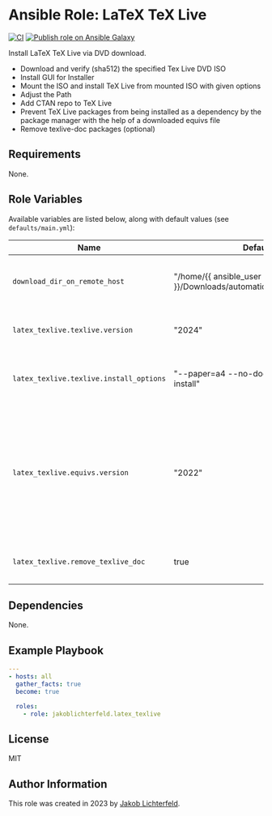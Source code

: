 # Ansible Role: LaTeX TeX Live

[![CI](https://github.com/JakobLichterfeld/ansible-role-latex_texlive/actions/workflows/ci.yml/badge.svg?branch=main)](https://github.com/JakobLichterfeld/ansible-role-latex_texlive/actions/workflows/ci.yml)
[![Publish role on Ansible Galaxy](https://github.com/JakobLichterfeld/ansible-role-latex_texlive/actions/workflows/publish_role_on_ansible_galaxy.yml/badge.svg?branch=main)](https://github.com/JakobLichterfeld/ansible-role-latex_texlive/actions/workflows/publish_role_on_ansible_galaxy.yml)

Install LaTeX TeX Live via DVD download.

- Download and verify (sha512) the specified Tex Live DVD ISO
- Install GUI for Installer
- Mount the ISO and install TeX Live from mounted ISO with given options
- Adjust the Path
- Add CTAN repo to TeX Live
- Prevent TeX Live packages from being installed as a dependency by the package manager with the help of a downloaded equivs file
- Remove texlive-doc packages (optional)

## Requirements

None.

## Role Variables

Available variables are listed below, along with default values (see `defaults/main.yml`):

| Name           | Default Value   | Description                        |
| -------------- | --------------- | -----------------------------------|
| `download_dir_on_remote_host` | "/home/{{ ansible_user }}/Downloads/automatically_by_ansible_playbook" | Download Base Directory on Remote Host |
| `latex_texlive.texlive.version` | "2024" | TeX Live Version you want to install |
| `latex_texlive.texlive.install_options` | "--paper=a4 --no-doc-install --no-src-install" | Additional TeX Live installation options you want to use |
| `latex_texlive.equivs.version` | "2022" | Equivs version to use to prevent TeX Live packages from being installed as a dependency by the package manager |
| `latex_texlive.remove_texlive_doc` | true |  Whether to remove texlive-doc packages |

## Dependencies

None.

## Example Playbook

```yaml
---
- hosts: all
  gather_facts: true
  become: true

  roles:
    - role: jakoblichterfeld.latex_texlive

```

## License

MIT

## Author Information

This role was created in 2023 by [Jakob Lichterfeld](https://github.com/JakobLichterfeld).
